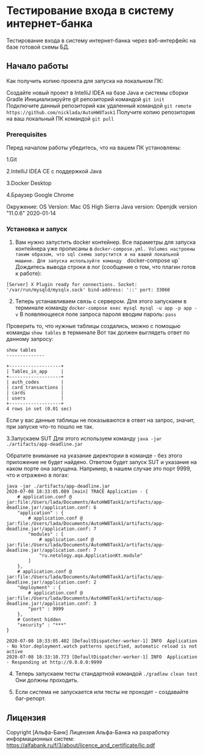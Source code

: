 # Тестирование входа в систему интернет-банка 

Тестирование входа в систему интернет-банка через вэб-интерфейс на базе готовой схемы БД.

## Начало работы

Как получить копию проекта для запуска на локальном ПК:

Создайте новый проект в IntelliJ IDEA на базе Java и системы сборки Gradle
Инициализируйте git репозиторий командой `git init`
Подключите данный репозиторий как удаленный командой `git remote https://github.com/nicklada/AutoHW8Task1`
Получите копию репозитория на ваш локальный ПК командой `git pull`

### Prerequisites

Перед началом работы убедитесь, что на вашем ПК установлены:

1.Git

2.IntelliJ IDEA CE с поддержкой Java

3.Docker Desktop

4.Браузер Google Chrome


Окружение:
OS Version: Mac OS High Sierra
Java version: Openjdk version "11.0.6" 2020-01-14


### Установка и запуск

1. Вам нужно запустить docker контейнер. Все параметры для запуска контейнера уже прописаны в `docker-compose.yml. Volumes настроены таким образом, что sql схема запустится и на вашей локальной машине.
Для запуска используйте команду 
`docker-compose up`
Дождитесь вывода строки в лог (сообщение о том, что плагин готов к работе):

`[Server] X Plugin ready for connections. Socket: '/var/run/mysqld/mysqlx.sock' bind-address: '::' port: 33060 `

2. Теперь устанавливаем связь с сервером. Для этого запускаем в терминале команду 
`docker-compose exec mysql mysql -u app -p app -v`
В появляющееся поле запроса пароля вводим пароль: `pass`

Проверить то, что нужные таблицы создались, можно с помощью команды `show tables` в терминале
Вот так должен выглядеть ответ по данному запросу:
```
show tables
--------------

+-------------------+
| Tables_in_app     |
+-------------------+
| auth_codes        |
| card_transactions |
| cards             |
| users             |
+-------------------+
4 rows in set (0.01 sec)
```
Если у вас данные таблицы не показываются в ответ на запрос, значит, при запуске что-то пошло не так.

3.Запускаем SUT
Для этого используем команду 
`java -jar ./artifacts/app-deadline.jar`

Обратите внимание на указание директории в команде - без этого приложение не будет найдено.
Ответом будет запуск SUT и указание на каком порте она запущена. Например, в нашем случае это порт 9999, что и отражено в логах:
```
java -jar ./artifacts/app-deadline.jar
2020-07-08 18:33:05.089 [main] TRACE Application - {
    # application.conf @ jar:file:/Users/lada/Documents/AutoHW8Task1/artifacts/app-deadline.jar!/application.conf: 6
    "application" : {
        # application.conf @ jar:file:/Users/lada/Documents/AutoHW8Task1/artifacts/app-deadline.jar!/application.conf: 7
        "modules" : [
            # application.conf @ jar:file:/Users/lada/Documents/AutoHW8Task1/artifacts/app-deadline.jar!/application.conf: 7
            "ru.netology.aqa.ApplicationKt.module"
        ]
    },
    # application.conf @ jar:file:/Users/lada/Documents/AutoHW8Task1/artifacts/app-deadline.jar!/application.conf: 2
    "deployment" : {
        # application.conf @ jar:file:/Users/lada/Documents/AutoHW8Task1/artifacts/app-deadline.jar!/application.conf: 3
        "port" : 9999
    },
    # Content hidden
    "security" : "***"
}

2020-07-08 18:33:05.402 [DefaultDispatcher-worker-1] INFO  Application - No ktor.deployment.watch patterns specified, automatic reload is not active
2020-07-08 18:33:10.773 [DefaultDispatcher-worker-1] INFO  Application - Responding at http://0.0.0.0:9999
```
4. Теперь запускаем тесты стандартной командой `./gradlew clean test`
 Они должны проходить.
 
 
5. Если система не запускается или тесты не проходят - создавайте баг-репорт.


## Лицензия

Copyright [Альфа-Банк] 
Лицензия Альфа-Банка на разработку информационных систем:
https://alfabank.ru/f/3/about/licence_and_certificate/lic.pdf
